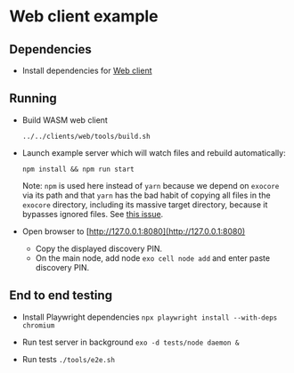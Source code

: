 # Web client example

## Dependencies

* Install dependencies for [Web client](../../clients/web/README.md#Dependencies)

## Running

* Build WASM web client
  
  `../../clients/web/tools/build.sh`

* Launch example server which will watch files and rebuild automatically:

  `npm install && npm run start`

  Note: `npm` is used here instead of `yarn` because we depend on `exocore` via its path and that `yarn` has the bad habit of copying all files in the `exocore` directory, including its massive target directory, because it bypasses ignored files. See [this issue](https://github.com/yarnpkg/yarn/issues/2822).

* Open browser to [http://127.0.0.1:8080](http://127.0.0.1:8080)
  * Copy the displayed discovery PIN.
  * On the main node, add node `exo cell node add` and enter paste discovery PIN.

## End to end testing

* Install Playwright dependencies `npx playwright install --with-deps chromium`

* Run test server in background `exo -d tests/node daemon &`

* Run tests `./tools/e2e.sh`
